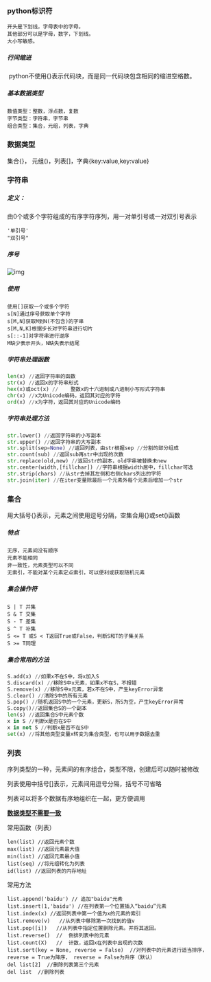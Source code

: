 ### python标识符

```
开头是下划线，字母表中的字母。
其他部分可以是字母，数字，下划线。
大小写敏感。
```

##### 行间缩进

​	python不使用{}表示代码块，而是同一代码块包含相同的缩进空格数。

##### 基本数据类型

```
数值类型：整数，浮点数，复数
字节类型：字符串，字节串
组合类型：集合，元组，列表，字典
```

### 数据类型

集合{}， 元组()，列表[]，字典{key:value,key:value}





### 字符串

##### 定义：

由0个或多个字符组成的有序字符序列，用一对单引号或一对双引号表示

```
'单引号'
"双引号"
```

##### 序号

![img](https://img-blog.csdnimg.cn/20210414102222410.png?x-oss-process=image/watermark,type_ZmFuZ3poZW5naGVpdGk,shadow_10,text_aHR0cHM6Ly9ibG9nLmNzZG4ubmV0L3dlaXhpbl80NDk0MDQ4OA==,size_16,color_FFFFFF,t_70)

##### 使用

```
使用[]获取一个或多个字符
s[N]通过序号获取单个字符
s[M,N]获取M到N(不包含)的字串
s[M,N,K]根据步长对字符串进行切片
s[::-1]对字符串进行逆序
M缺少表示开头，N缺失表示结尾
```

##### 字符串处理函数

```python
len(x) //返回字符串的函数
str(x) //返回x的字符串形式
hex(x)或oct(x) //	整数x的十六进制或八进制小写形式字符串
chr(x) //x为Unicode编码，返回其对应的字符
ord(x) //x为字符，返回其对应的Unicode编码
```



##### 字符串处理方法

```python
str.lower() //返回字符串的小写副本
str.upper() //返回字符串的大写副本
str.split(sep=None) //返回列表，由str根据sep //分割的部分组成
str.count(sub) //返回sub再str中出现的次数
str.replace(old,new) //返回str的副本，old字串被替换未new
str.center(width,[fillchar]) //字符串根据width居中，fillchar可选
str.strip(chars) //从str去掉其左侧和右侧chars列出的字符
str.join(iter) //在iter变量除最后一个元素外每个元素后增加一个str
```

### 集合

用大括号{}表示，元素之间使用逗号分隔，空集合用{}或set()函数

##### 特点

```
无序，元素间没有顺序
元素不能相同
非一致性，元素类型可以不同
无索引，不能对某个元素定点索引，可以便利或获取随机元素
```

##### 集合操作符

```
S | T 并集
S & T 交集
S - T 差集
S ^ T 补集
S <= T 或S < T返回True或False，判断S和T的子集关系
S >= T同理
```

##### 集合常用的方法

```python
S.add(x) //如果x不在S中，将x加入S
S.discard(x) //移除S中x元素，如果x不在S，不报错
S.remove(x) //移除S中x元素，若x不在S中，产生keyError异常
S.clear() //清除S中的所有元素
S.pop() //随机返回S中的一个元素，更新S，所S为空，产生keyError异常
S.copy()//返回集合S的一个副本
len(s) //返回集合S中元素个数
x in S //判断x是否在S中
x in not S //判断x是否不在S中
set(x) //将其他类型变量x转变为集合类型，也可以用于数据去重
```

### 列表

序列类型的一种，元素间的有序组合，类型不限，创建后可以随时被修改

列表使用中括号[]表示，元素间用逗号分隔，括号不可省略

列表可以将多个数据有序地组织在一起，更方便调用

<u>**数据类型不需要一致**</u>

常用函数（列表）

```
len(list) //返回元素个数
max(list) //返回元素最大值
min(list) //返回元素最小值
list(seq) //将元组转化为列表
id(list) //返回列表的内存地址
```

常用方法

```
list.append('baidu') //	追加"baidu"元素
list.insert(1,'baidu') //在列表第一个位置插入“baidu”元素
list.index(x) //返回列表中第一个值为x的元素的索引
list.remove(v)	 //从列表中移除第一次找到的值v
list.pop([i])	//从列表中指定位置删除元素。并将其返回。
list.reverse()	//	倒排列表中的元素
list.count(X)	//	计数，返回x在列表中出现的次数
list.sort(key = None, reverse = False)	//对列表中的元素进行适当排序， reverse = True为降序， reverse = False为升序（默认）
del list[2]	 //删除列表第三个元素
del list  //删除列表
```











